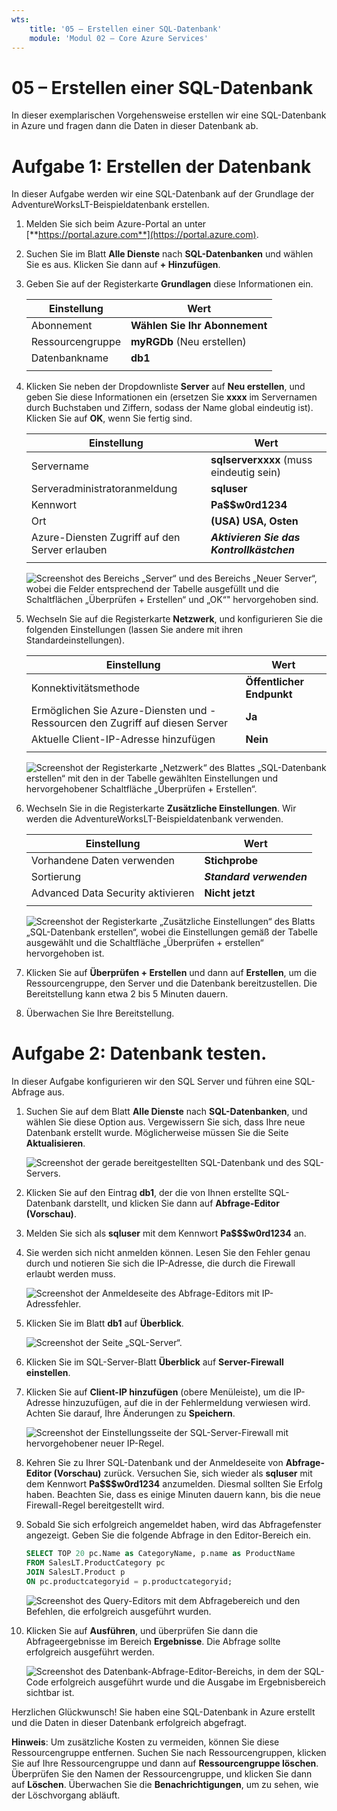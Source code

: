 ```yaml
---
wts:
    title: '05 – Erstellen einer SQL-Datenbank'
    module: 'Modul 02 – Core Azure Services'
---
```


# 05 – Erstellen einer SQL-Datenbank

In dieser exemplarischen Vorgehensweise erstellen wir eine SQL-Datenbank in Azure und fragen dann die Daten in dieser Datenbank ab.

# Aufgabe 1: Erstellen der Datenbank

In dieser Aufgabe werden wir eine SQL-Datenbank auf der Grundlage der AdventureWorksLT-Beispieldatenbank erstellen. 

1. Melden Sie sich beim Azure-Portal an unter [**https://portal.azure.com**](https://portal.azure.com).

2. Suchen Sie im Blatt **Alle Dienste** nach **SQL-Datenbanken** und wählen Sie es aus. Klicken Sie dann auf **+ Hinzufügen**. 

3. Geben Sie auf der Registerkarte **Grundlagen** diese Informationen ein.  

    | Einstellung | Wert | 
    | --- | --- |
    | Abonnement | **Wählen Sie Ihr Abonnement** |
    | Ressourcengruppe | **myRGDb** (Neu erstellen) |
    | Datenbankname| **db1** | 
    | | |

3. Klicken Sie neben der Dropdownliste **Server** auf **Neu erstellen**, und geben Sie diese Informationen ein (ersetzen Sie **xxxx** im Servernamen durch Buchstaben und Ziffern, sodass der Name global eindeutig ist). Klicken Sie auf **OK**, wenn Sie fertig sind.

    | Einstellung | Wert | 
    | --- | --- |
    | Servername | **sqlserverxxxx** (muss eindeutig sein) | 
    | Serveradministratoranmeldung | **sqluser** |
    | Kennwort | **Pa$$w0rd1234** |
    | Ort | **(USA) USA, Osten** |
    | Azure-Diensten Zugriff auf den Server erlauben| ***Aktivieren Sie das Kontrollkästchen*** |
    | | |

   ![Screenshot des Bereichs „Server“ und des Bereichs „Neuer Server“, wobei die Felder entsprechend der Tabelle ausgefüllt und die Schaltflächen „Überprüfen + Erstellen“ und „OK“" hervorgehoben sind.](../images/0501.png)

4. Wechseln Sie auf die Registerkarte **Netzwerk**, und konfigurieren Sie die folgenden Einstellungen (lassen Sie andere mit ihren Standardeinstellungen). 

    | Einstellung | Wert | 
    | --- | --- |
    | Konnektivitätsmethode | **Öffentlicher Endpunkt** |    
    | Ermöglichen Sie Azure-Diensten und -Ressourcen den Zugriff auf diesen Server | **Ja** |
    | Aktuelle Client-IP-Adresse hinzufügen | **Nein** |
    | | |
    
   ![Screenshot der Registerkarte „Netzwerk“ des Blattes „SQL-Datenbank erstellen“ mit den in der Tabelle gewählten Einstellungen und hervorgehobener Schaltfläche „Überprüfen + Erstellen“.](../images/0501b.png)

5. Wechseln Sie in die Registerkarte **Zusätzliche Einstellungen**. Wir werden die AdventureWorksLT-Beispieldatenbank verwenden.

    | Einstellung | Wert | 
    | --- | --- |
    | Vorhandene Daten verwenden | **Stichprobe** |
    | Sortierung | ***Standard verwenden*** |
    | Advanced Data Security aktivieren | **Nicht jetzt** |
    | | |

    ![Screenshot der Registerkarte „Zusätzliche Einstellungen“ des Blatts „SQL-Datenbank erstellen“, wobei die Einstellungen gemäß der Tabelle ausgewählt und die Schaltfläche „Überprüfen + erstellen“ hervorgehoben ist.](../images/0501c.png)

6. Klicken Sie auf **Überprüfen + Erstellen** und dann auf **Erstellen**, um die Ressourcengruppe, den Server und die Datenbank bereitzustellen. Die Bereitstellung kann etwa 2 bis 5 Minuten dauern.

7. Überwachen Sie Ihre Bereitstellung. 

# Aufgabe 2: Datenbank testen.

In dieser Aufgabe konfigurieren wir den SQL Server und führen eine SQL-Abfrage aus. 

1. Suchen Sie auf dem Blatt **Alle Dienste** nach **SQL-Datenbanken**, und wählen Sie diese Option aus. Vergewissern Sie sich, dass Ihre neue Datenbank erstellt wurde. Möglicherweise müssen Sie die Seite **Aktualisieren**.

    ![Screenshot der gerade bereitgestellten SQL-Datenbank und des SQL-Servers.](../images/0502.png)

2. Klicken Sie auf den Eintrag **db1**, der die von Ihnen erstellte SQL-Datenbank darstellt, und klicken Sie dann auf **Abfrage-Editor (Vorschau)**.

3. Melden Sie sich als **sqluser** mit dem Kennwort **Pa$$$w0rd1234** an.

4. Sie werden sich nicht anmelden können. Lesen Sie den Fehler genau durch und notieren Sie sich die IP-Adresse, die durch die Firewall erlaubt werden muss. 

    ![Screenshot der Anmeldeseite des Abfrage-Editors mit IP-Adressfehler.](../images/0503.png)

5. Klicken Sie im Blatt **db1** auf **Überblick**. 

    ![Screenshot der Seite „SQL-Server“.](../images/0504.png)

6. Klicken Sie im SQL-Server-Blatt **Überblick** auf **Server-Firewall einstellen**.

7. Klicken Sie auf **Client-IP hinzufügen** (obere Menüleiste), um die IP-Adresse hinzuzufügen, auf die in der Fehlermeldung verwiesen wird. Achten Sie darauf, Ihre Änderungen zu **Speichern**. 

    ![Screenshot der Einstellungsseite der SQL-Server-Firewall mit hervorgehobener neuer IP-Regel.](../images/0506.png)

8. Kehren Sie zu Ihrer SQL-Datenbank und der Anmeldeseite von **Abfrage-Editor (Vorschau)** zurück. Versuchen Sie, sich wieder als **sqluser** mit dem Kennwort **Pa$$$w0rd1234** anzumelden. Diesmal sollten Sie Erfolg haben. Beachten Sie, dass es einige Minuten dauern kann, bis die neue Firewall-Regel bereitgestellt wird. 

9. Sobald Sie sich erfolgreich angemeldet haben, wird das Abfragefenster angezeigt. Geben Sie die folgende Abfrage in den Editor-Bereich ein.

    ```SQL
    SELECT TOP 20 pc.Name as CategoryName, p.name as ProductName
    FROM SalesLT.ProductCategory pc
    JOIN SalesLT.Product p
    ON pc.productcategoryid = p.productcategoryid;
    ```

    ![Screenshot des Query-Editors mit dem Abfragebereich und den Befehlen, die erfolgreich ausgeführt wurden.](../images/0507.png)

10. Klicken Sie auf **Ausführen**, und überprüfen Sie dann die Abfrageergebnisse im Bereich **Ergebnisse**. Die Abfrage sollte erfolgreich ausgeführt werden.

    ![Screenshot des Datenbank-Abfrage-Editor-Bereichs, in dem der SQL-Code erfolgreich ausgeführt wurde und die Ausgabe im Ergebnisbereich sichtbar ist.](../images/0508.png)

Herzlichen Glückwunsch! Sie haben eine SQL-Datenbank in Azure erstellt und die Daten in dieser Datenbank erfolgreich abgefragt.

**Hinweis**: Um zusätzliche Kosten zu vermeiden, können Sie diese Ressourcengruppe entfernen. Suchen Sie nach Ressourcengruppen, klicken Sie auf Ihre Ressourcengruppe und dann auf **Ressourcengruppe löschen**. Überprüfen Sie den Namen der Ressourcengruppe, und klicken Sie dann auf **Löschen**. Überwachen Sie die **Benachrichtigungen**, um zu sehen, wie der Löschvorgang abläuft.
